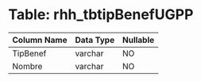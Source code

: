 # Table: rhh_tbtipBenefUGPP

| Column Name | Data Type | Nullable |
|-------------|-----------|----------|
| TipBenef | varchar | NO |
| Nombre | varchar | NO |
